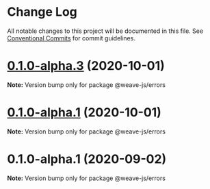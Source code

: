 # Change Log

All notable changes to this project will be documented in this file.
See [Conventional Commits](https://conventionalcommits.org) for commit guidelines.

# [0.1.0-alpha.3](https://github.com/weave-microservices/weave/compare/@weave-js/errors@0.1.0-alpha.1...@weave-js/errors@0.1.0-alpha.3) (2020-10-01)

**Note:** Version bump only for package @weave-js/errors





# [0.1.0-alpha.1](https://github.com/weave-microservices/weave/compare/@weave-js/errors@0.1.0-alpha.1...@weave-js/errors@0.1.0-alpha.1) (2020-10-01)

**Note:** Version bump only for package @weave-js/errors





# 0.1.0-alpha.1 (2020-09-02)

**Note:** Version bump only for package @weave-js/errors
